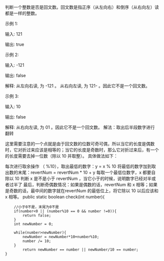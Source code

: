 判断一个整数是否是回文数。回文数是指正序（从左向右）和倒序（从右向左）读都是一样的整数。

示例 1:

输入: 121

输出: true

示例 2:

输入: -121

输出: false

解释: 从左向右读, 为 -121 。 从右向左读, 为 121- 。因此它不是一个回文数。

示例 3:

输入: 10

输出: false

解释: 从右向左读, 为 01 。因此它不是一个回文数。
解法：取出后半段数字进行翻转

这里需要注意的一个点就是由于回文数的位数可奇可偶，所以当它的长度是偶数时，它对折过来应该是相等的；当它的长度是奇数时，那么它对折过来后，有一个的长度需要去掉一位数（除以 10 并取整）。
具体做法如下：

每次进行取余操作 （ %10），取出最低的数字：y = x % 10
将最低的数字加到取出数的末尾：revertNum = revertNum * 10 + y
每取一个最低位数字，x 都要自除以 10
判断 x 是不是小于 revertNum ，当它小于的时候，说明数字已经对半或者过半了
最后，判断奇偶数情况：如果是偶数的话，revertNum 和 x 相等；如果是奇数的话，最中间的数字就在revertNum 的最低位上，将它除以 10 以后应该和 x 相等。
   public static boolean check(int number){

        //小于0不是，末尾为0不是
        if(number<0 || (number%10 == 0 && number !=0)){
            return false;
        }
        int newNumber = 0;

        while(number>newNumber){
            newNumber = newNumber*10+number%10;
            number /= 10;
        }
            return newNumber == number || newNumber/10 == number;
    }
